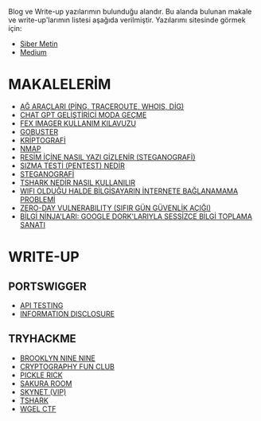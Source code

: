 Blog ve Write-up yazılarımın bulunduğu alandır. Bu alanda bulunan makale ve write-up'larımın listesi aşağıda verilmiştir.
Yazılarımı sitesinde görmek için:
- [Siber Metin](https://sibermetin.com/profile/aysedgyl)
- [Medium](https://medium.com/@aysenurdgyl)


# MAKALELERİM

- [AĞ ARAÇLARI (PİNG, TRACEROUTE, WHOIS, DİG)](https://github.com/dgylayse/Blog/blob/main/MAKALELER/A%C4%9E%20ARA%C3%87LARI%20(P%C4%B0NG%2C%20TRACEROUTE%2C%20WHOIS%2C%20D%C4%B0G).md)
- [CHAT GPT GELİŞTİRİCİ MODA GEÇME](https://github.com/dgylayse/Blog/blob/main/MAKALELER/CHAT%20GPT%20GEL%C4%B0%C5%9ET%C4%B0R%C4%B0C%C4%B0%20MODA%20GE%C3%87ME.md)
- [FEX IMAGER KULLANIM KILAVUZU](https://github.com/dgylayse/Blog/blob/main/MAKALELER/FEX%20IMAGER%20KULLANIM%20KILAVUZU.md)
- [GOBUSTER](https://github.com/dgylayse/Blog/blob/main/MAKALELER/GOBUSTER.md)
- [KRİPTOGRAFİ](https://github.com/dgylayse/Blog/blob/main/MAKALELER/KR%C4%B0PTOGRAF%C4%B0.md)
- [NMAP](https://github.com/dgylayse/Blog/blob/main/MAKALELER/NMAP.md)
- [RESİM İÇİNE NASIL YAZI GİZLENİR (STEGANOGRAFİ)](https://github.com/dgylayse/Blog/blob/main/MAKALELER/RES%C4%B0M%20%C4%B0%C3%87%C4%B0NE%20NASIL%20YAZI%20G%C4%B0ZLEN%C4%B0R%20(STEGANOGRAF%C4%B0).md)
- [SIZMA TESTİ (PENTEST) NEDİR](https://github.com/dgylayse/Blog/blob/main/MAKALELER/SIZMA%20TEST%C4%B0%20(PENTEST)%20NED%C4%B0R.md)
- [STEGANOGRAFİ](https://github.com/dgylayse/Blog/blob/main/MAKALELER/STEGANOGRAF%C4%B0.md)
- [TSHARK NEDİR NASIL KULLANILIR](https://github.com/dgylayse/Blog/blob/main/MAKALELER/TSHARK%20NED%C4%B0R%20NASIL%20KULLANILIR.md)
- [WIFI OLDUĞU HALDE BİLGİSAYARIN İNTERNETE BAĞLANAMAMA PROBLEMİ](https://github.com/dgylayse/Blog/blob/main/MAKALELER/WIFI%20OLDU%C4%9EU%20HALDE%20B%C4%B0LG%C4%B0SAYARIN%20%C4%B0NTERNETE%20BA%C4%9ELANAMAMA%20PROBLEM%C4%B0.md)
- [ZERO-DAY VULNERABILITY (SIFIR GÜN GÜVENLİK AÇIĞI)](https://github.com/dgylayse/Blog/blob/main/MAKALELER/ZERO-DAY%20VULNERABILITY%20(SIFIR%20G%C3%9CN%20G%C3%9CVENL%C4%B0K%20A%C3%87I%C4%9EI).md)
- [BİLGİ NİNJA'LARI: GOOGLE DORK'LARIYLA SESSİZCE BİLGİ TOPLAMA SANATI](https://github.com/dgylayse/Blog/blob/main/MAKALELER/Bilgi%20Ninja'lar%C4%B1%20Google%20Dork'lar%C4%B1yla%20Sessizce%20Bilgi%20Toplama%20Sanat%C4%B1.md)

# WRITE-UP

## PORTSWIGGER
- [API TESTING](https://github.com/dgylayse/Blog/blob/main/PORTSWIGGER%20WRITE-UP/API%20TESTING.md)
- [INFORMATION DISCLOSURE](https://github.com/dgylayse/Blog/blob/main/PORTSWIGGER%20WRITE-UP/INFORMATION%20DISCLOSURE.md)

## TRYHACKME
- [BROOKLYN NINE NINE](https://github.com/dgylayse/Blog/blob/main/TRYHACKME%20WRITE-UP/BROOKLYN%20NINE%20NINE.md)
- [CRYPTOGRAPHY FUN CLUB](https://github.com/dgylayse/Blog/blob/main/TRYHACKME%20WRITE-UP/CRYPTOGRAPHY%20FUN%20CLUB.md)
- [PICKLE RICK](https://github.com/dgylayse/Blog/blob/main/TRYHACKME%20WRITE-UP/PICKLE%20RICK.md)
- [SAKURA ROOM](https://github.com/dgylayse/Blog/blob/main/TRYHACKME%20WRITE-UP/SAKURA%20ROOM.md)
- [SKYNET (VIP)](https://github.com/dgylayse/Blog/blob/main/TRYHACKME%20WRITE-UP/SKYNET%20(VIP).md)
- [TSHARK](https://github.com/dgylayse/Blog/blob/main/TRYHACKME%20WRITE-UP/TSHARK.md)
- [WGEL CTF](https://github.com/dgylayse/Blog/blob/main/TRYHACKME%20WRITE-UP/WGEL%20CTF.md)
